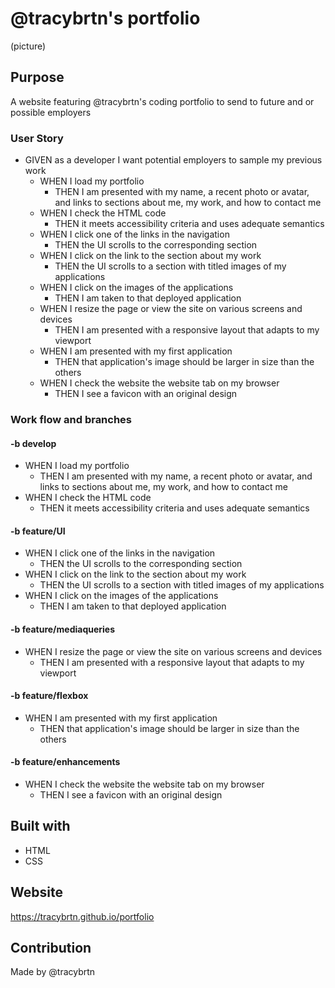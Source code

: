 # @tracybrtn's portfolio
(picture)

## Purpose
A website featuring @tracybrtn's coding portfolio to send to future and or possible employers

### User Story 
* GIVEN as a developer I want potential employers to sample my previous work
  * WHEN I load my portfolio
    * THEN I am presented with my name, a recent photo or avatar, and links to sections about me, my work, and how to contact me
  * WHEN I check the HTML code
    * THEN it meets accessibility criteria and uses adequate semantics
  * WHEN I click one of the links in the navigation
    * THEN the UI scrolls to the corresponding section
  * WHEN I click on the link to the section about my work
    * THEN the UI scrolls to a section with titled images of my applications
  * WHEN I click on the images of the applications
    * THEN I am taken to that deployed application
  * WHEN I resize the page or view the site on various screens and devices
    * THEN I am presented with a responsive layout that adapts to my viewport
  * WHEN I am presented with my first application
    * THEN that application's image should be larger in size than the others
  * WHEN I check the website the website tab on my browser
    * THEN I see a favicon with an original design

### Work flow and branches
  
  #### -b develop
  * WHEN I load my portfolio
    * THEN I am presented with my name, a recent photo or avatar, and links to sections about me, my work, and how to contact me
  * WHEN I check the HTML code
    * THEN it meets accessibility criteria and uses adequate semantics
  
  #### -b feature/UI
  * WHEN I click one of the links in the navigation
    * THEN the UI scrolls to the corresponding section
  * WHEN I click on the link to the section about my work
    * THEN the UI scrolls to a section with titled images of my applications
  * WHEN I click on the images of the applications
    * THEN I am taken to that deployed application
  
  #### -b feature/mediaqueries

  * WHEN I resize the page or view the site on various screens and devices
    * THEN I am presented with a responsive layout that adapts to my viewport
  
  #### -b feature/flexbox
  * WHEN I am presented with my first application
    * THEN that application's image should be larger in size than the others

#### -b feature/enhancements
  * WHEN I check the website the website tab on my browser
    * THEN I see a favicon with an original design

## Built with
* HTML
* CSS

## Website
https://tracybrtn.github.io/portfolio

## Contribution
Made by @tracybrtn
